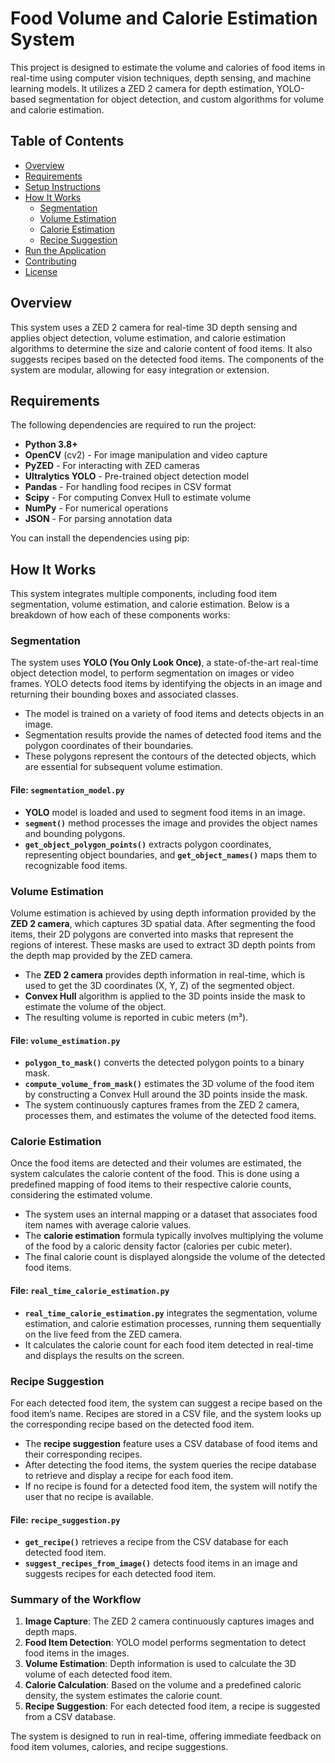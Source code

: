 # Food Volume and Calorie Estimation System

This project is designed to estimate the volume and calories of food items in real-time using computer vision techniques, depth sensing, and machine learning models. It utilizes a ZED 2 camera for depth estimation, YOLO-based segmentation for object detection, and custom algorithms for volume and calorie estimation.

## Table of Contents
- [Overview](#overview)
- [Requirements](#requirements)
- [Setup Instructions](#setup-instructions)
- [How It Works](#how-it-works)
  - [Segmentation](#segmentation)
  - [Volume Estimation](#volume-estimation)
  - [Calorie Estimation](#calorie-estimation)
  - [Recipe Suggestion](#recipe-suggestion)
- [Run the Application](#run-the-application)
- [Contributing](#contributing)
- [License](#license)

## Overview

This system uses a ZED 2 camera for real-time 3D depth sensing and applies object detection, volume estimation, and calorie estimation algorithms to determine the size and calorie content of food items. It also suggests recipes based on the detected food items. The components of the system are modular, allowing for easy integration or extension.

## Requirements

The following dependencies are required to run the project:

- **Python 3.8+**
- **OpenCV** (cv2) - For image manipulation and video capture
- **PyZED** - For interacting with ZED cameras
- **Ultralytics YOLO** - Pre-trained object detection model
- **Pandas** - For handling food recipes in CSV format
- **Scipy** - For computing Convex Hull to estimate volume
- **NumPy** - For numerical operations
- **JSON** - For parsing annotation data

You can install the dependencies using pip:


## How It Works

This system integrates multiple components, including food item segmentation, volume estimation, and calorie estimation. Below is a breakdown of how each of these components works:

### Segmentation

The system uses **YOLO (You Only Look Once)**, a state-of-the-art real-time object detection model, to perform segmentation on images or video frames. YOLO detects food items by identifying the objects in an image and returning their bounding boxes and associated classes.

- The model is trained on a variety of food items and detects objects in an image.
- Segmentation results provide the names of detected food items and the polygon coordinates of their boundaries.
- These polygons represent the contours of the detected objects, which are essential for subsequent volume estimation.

#### File: `segmentation_model.py`
- **YOLO** model is loaded and used to segment food items in an image.
- **`segment()`** method processes the image and provides the object names and bounding polygons.
- **`get_object_polygon_points()`** extracts polygon coordinates, representing object boundaries, and **`get_object_names()`** maps them to recognizable food items.

### Volume Estimation

Volume estimation is achieved by using depth information provided by the **ZED 2 camera**, which captures 3D spatial data. After segmenting the food items, their 2D polygons are converted into masks that represent the regions of interest. These masks are used to extract 3D depth points from the depth map provided by the ZED camera.

- The **ZED 2 camera** provides depth information in real-time, which is used to get the 3D coordinates (X, Y, Z) of the segmented object.
- **Convex Hull** algorithm is applied to the 3D points inside the mask to estimate the volume of the object.
- The resulting volume is reported in cubic meters (m³).

#### File: `volume_estimation.py`
- **`polygon_to_mask()`** converts the detected polygon points to a binary mask.
- **`compute_volume_from_mask()`** estimates the 3D volume of the food item by constructing a Convex Hull around the 3D points inside the mask.
- The system continuously captures frames from the ZED 2 camera, processes them, and estimates the volume of the detected food items.

### Calorie Estimation

Once the food items are detected and their volumes are estimated, the system calculates the calorie content of the food. This is done using a predefined mapping of food items to their respective calorie counts, considering the estimated volume.

- The system uses an internal mapping or a dataset that associates food item names with average calorie values.
- The **calorie estimation** formula typically involves multiplying the volume of the food by a caloric density factor (calories per cubic meter).
- The final calorie count is displayed alongside the volume of the detected food items.

#### File: `real_time_calorie_estimation.py`
- **`real_time_calorie_estimation.py`** integrates the segmentation, volume estimation, and calorie estimation processes, running them sequentially on the live feed from the ZED camera.
- It calculates the calorie count for each food item detected in real-time and displays the results on the screen.

### Recipe Suggestion

For each detected food item, the system can suggest a recipe based on the food item’s name. Recipes are stored in a CSV file, and the system looks up the corresponding recipe based on the detected food item.

- The **recipe suggestion** feature uses a CSV database of food items and their corresponding recipes.
- After detecting the food items, the system queries the recipe database to retrieve and display a recipe for each food item.
- If no recipe is found for a detected food item, the system will notify the user that no recipe is available.

#### File: `recipe_suggestion.py`
- **`get_recipe()`** retrieves a recipe from the CSV database for each detected food item.
- **`suggest_recipes_from_image()`** detects food items in an image and suggests recipes for each detected food item.

### Summary of the Workflow

1. **Image Capture**: The ZED 2 camera continuously captures images and depth maps.
2. **Food Item Detection**: YOLO model performs segmentation to detect food items in the images.
3. **Volume Estimation**: Depth information is used to calculate the 3D volume of each detected food item.
4. **Calorie Calculation**: Based on the volume and a predefined caloric density, the system estimates the calorie count.
5. **Recipe Suggestion**: For each detected food item, a recipe is suggested from a CSV database.

The system is designed to run in real-time, offering immediate feedback on food item volumes, calories, and recipe suggestions.



